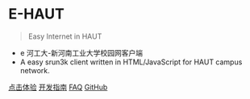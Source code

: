 # E-HAUT

> Easy Internet in HAUT

- e 河工大-新河南工业大学校园网客户端
- A easy srun3k client written in HTML/JavaScript for HAUT campus network.


[点击体验](http://ehaut.cn/srun/srun3k-new.html)
[开发指南](#/guide)
[FAQ](#/faq)
[GitHub](https://github.com/ehaut/ehaut)
